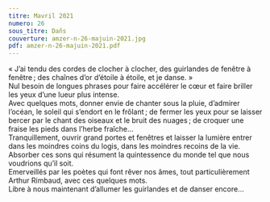 ```yaml
---
titre: Mavril 2021
numero: 26
sous_titre: Dañs
couverture: amzer-n-26-majuin-2021.jpg
pdf: amzer-n-26-majuin-2021.pdf
---
```

« J’ai tendu des cordes de clocher à clocher, des guirlandes de fenêtre à fenêtre ; des chaînes d’or d’étoile à étoile,
et je danse. »
<br>
Nul besoin de longues phrases pour faire accélérer le cœur et faire briller les yeux d’une lueur plus intense.
<br>
Avec quelques mots, donner envie de chanter sous la pluie, d’admirer l’océan, le soleil qui s’endort en le frôlant ; de
fermer les yeux pour se laisser bercer par le chant des oiseaux et le bruit des nuages ; de croquer une fraise les pieds
dans l’herbe fraîche…
<br>
Tranquillement, ouvrir grand portes et fenêtres et laisser la lumière entrer dans les moindres coins du logis, dans les
moindres recoins de la vie.
<br>
Absorber ces sons qui résument la quintessence du monde tel que nous voudrions qu’il soit.
<br>
Emerveillés par les poètes qui font rêver nos âmes, tout particulièrement Arthur Rimbaud, avec ces quelques mots.
<br>
Libre à nous maintenant d’allumer les guirlandes et de danser encore…<br>
<br>
